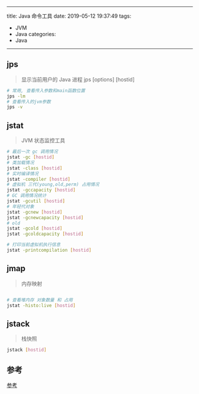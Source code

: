------
title: Java 命令工具
date: 2019-05-12 19:37:49
tags:
  - JVM
  - Java
categories:
  - Java
------
## jps
> 显示当前用户的 Java 进程
> jps [options] [hostid]
```bash
# 常用, 查看传入参数和main函数位置
jps -lm
# 查看传入的jvm参数
jps -v
```

## jstat
> JVM 状态监控工具

```bash
# 最后一次 gc 调用情况
jstat -gc [hostid]
# 类加载情况
jstat -class [hostid]
# 实时编译情况
jstat -compiler [hostid]
# 虚拟机 三代(young,old,perm) 占用情况
jstat -gccapacity [hostid]
# GC 调用情况统计
jstat -gcutil [hostid]
# 年轻代对象
jstat -gcnew [hostid]
jstat -gcnewcapacity [hostid]
# old
jstat -gcold [hostid]
jstat -gcoldcapacity [hostid]

# 打印当前虚拟机执行信息
jstat -printcompilation [hostid]
```

## jmap
> 内存映射

```bash

# 查看堆内存 对象数量 和 占用
jstat -histo:live [hostid]
```

## jstack
> 栈快照

```bash
jstack [hostid]
```

## 参考
[参考](https://juejin.im/post/5ac442946fb9a028d700cfdf)